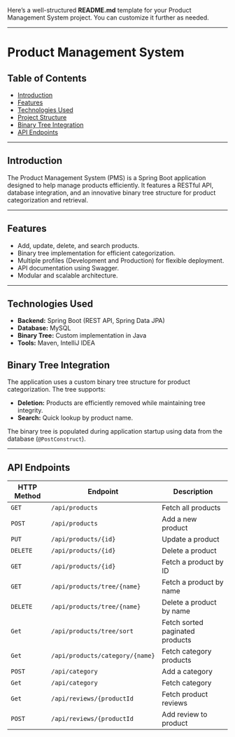 Here’s a well-structured **README.md** template for your Product Management System project. You can customize it further as needed.

---

# **Product Management System**

## **Table of Contents**
- [Introduction](#introduction)
- [Features](#features)
- [Technologies Used](#technologies-used)
- [Project Structure](#project-structure)
- [Binary Tree Integration](#binary-tree-integration)
- [API Endpoints](#api-endpoints)

---

## **Introduction**

The Product Management System (PMS) is a Spring Boot application designed to help manage products efficiently. It features a RESTful API, database integration, and an innovative binary tree structure for product categorization and retrieval.

---

## **Features**
- Add, update, delete, and search products.
- Binary tree implementation for efficient categorization.
- Multiple profiles (Development and Production) for flexible deployment.
- API documentation using Swagger.
- Modular and scalable architecture.

---

## **Technologies Used**
- **Backend:** Spring Boot (REST API, Spring Data JPA)
- **Database:** MySQL
- **Binary Tree:** Custom implementation in Java
- **Tools:** Maven, IntelliJ IDEA

## **Binary Tree Integration**

The application uses a custom binary tree structure for product categorization. The tree supports:
- **Deletion:** Products are efficiently removed while maintaining tree integrity.
- **Search:** Quick lookup by product name.

The binary tree is populated during application startup using data from the database (`@PostConstruct`).

---

## **API Endpoints**

| HTTP Method | Endpoint                        | Description                    |
|-------------|---------------------------------|--------------------------------|
| `GET`       | `/api/products`                 | Fetch all products             |
| `POST`      | `/api/products`                 | Add a new product              |
| `PUT`       | `/api/products/{id}`            | Update a product               |
| `DELETE`    | `/api/products/{id}`            | Delete a product               |
| `GET`       | `/api/products/{id}`            | Fetch a product by ID          |
| `GET`       | `/api/products/tree/{name}`     | Fetch a product by name        |
| `DELETE`    | `/api/products/tree/{name}`     | Delete a product by name       |
| `Get`       | `/api/products/tree/sort`       | Fetch sorted paginated products |
| `Get`       | `/api/products/category/{name}` | Fetch category products        |
| `POST`      | `/api/category`                 | Add a category                 |
| `Get`       | `/api/category`                 | Fetch category                 |
| `Get`       | `/api/reviews/{productId`       | Fetch product reviews          |
| `POST`      | `/api/reviews/{productId`       | Add review to product   |
